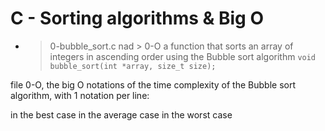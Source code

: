 # C - Sorting algorithms & Big O
- > 0-bubble_sort.c nad > 0-O
a function that sorts an array of integers in ascending order using the
 Bubble sort algorithm
 `void bubble_sort(int *array, size_t size);`

 file 0-O, the big O notations of the time complexity of the Bubble sort
 algorithm, with 1 notation per line:

 in the best case
 in the average case
 in the worst case
